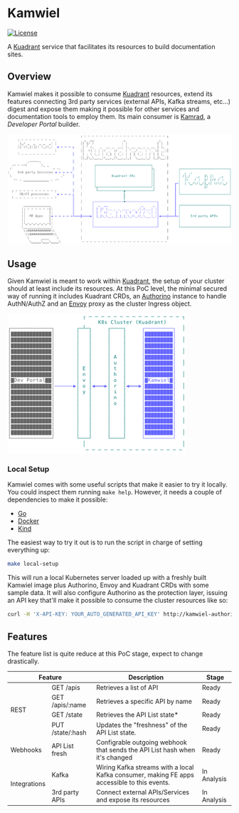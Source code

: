 # Kamwiel
[![License](https://img.shields.io/badge/license-Apache--2.0-blue.svg)](http://www.apache.org/licenses/LICENSE-2.0)

A [Kuadrant](https://github.com/Kuadrant) service that facilitates its resources to build documentation sites.

## Overview
Kamwiel makes it possible to consume [Kuadrant](https://github.com/Kuadrant) resources, extend its features connecting
3rd party services (external APIs, Kafka streams, etc...) digest and expose them making it possible for other services
and  documentation tools to employ them. Its main consumer is [Kamrad](https://github.com/3scale-labs/kamrad),
a _Developer Portal_ builder.

![Kamwiel overview](docs/images/kamwiel-overview.png?raw=true)

## Usage

Given Kamwiel is meant to work within [Kuadrant](https://github.com/Kuadrant), the setup of your cluster should at least
include its resources. At this PoC level, the minimal secured way of running it includes Kuadrant CRDs, an
[Authorino](https://github.com/kuadrant/authorino) instance to handle AuthN/AuthZ and an [Envoy](https://www.envoyproxy.io/)
proxy as the cluster Ingress object.

![Kamwiel minimal setup](docs/images/kamwiel-cluster.png?raw=true)

### Local Setup

Kamwiel comes with some useful scripts that make it easier to try it locally. You could inspect them running `make help`.
However, it needs a couple of dependencies to make it possible:

* [Go](https://golang.org/doc/install)
* [Docker](https://www.docker.com/)
* [Kind](https://kind.sigs.k8s.io/)

The easiest way to try it out is to run the script in charge of setting everything up:

```bash
make local-setup
```

This will run a local Kubernetes server loaded up with a freshly built Kamwiel image plus Authorino, Envoy and Kuadrant
CRDs with some sample data. It will also configure Authorino as the protection layer, issuing an API key that'll make it
possible to consume the cluster resources like so:

```bash
curl -H 'X-API-KEY: YOUR_AUTO_GENERATED_API_KEY' http://kamwiel-authorino.127.0.0.1.nip.io:8000/ping
```

## Features
The feature list is quite reduce at this PoC stage, expect to change drastically.

<table>
  <thead>
    <tr>
      <th colspan="2">Feature</th>
      <th>Description</th>
      <th>Stage</th>
    </tr>
  </thead>
  <tbody>
    <tr>
      <td rowspan="4">REST</td>
      <td>GET /apis</td>
      <td>Retrieves a list of API</td>
      <td>Ready</td>
    </tr>
    <tr>
      <td>GET /apis/:name</td>
      <td>Retrieves a specific API by name</td>
      <td>Ready</td>
    </tr>
    <tr>
      <td>GET /state</td>
      <td>Retrieves the API List state*</td>
      <td>Ready</td>
    </tr>
    <tr>
      <td>PUT /state/:hash</td>
      <td>Updates the "freshness" of the API List state.</td>
      <td>Ready</td>
    </tr>
    <tr>
      <td rowspan="1">Webhooks</td>
      <td>API List fresh</td>
      <td>Configrable outgoing webhook that sends the API List hash when it's changed</td>
      <td>Ready</td>
    </tr>
    <tr>
      <td rowspan="2">Integrations</td>
      <td>Kafka</td>
      <td>Wiring Kafka streams with a local Kafka consumer, making FE apps accessible to this events. </td>
      <td>In Analysis</td>
    </tr>
    <tr>
      <td>3rd party APIs</td>
      <td>Connect external APIs/Services and expose its resources</td>
      <td>In Analysis</td>
    </tr>
  </tbody>
</table>
